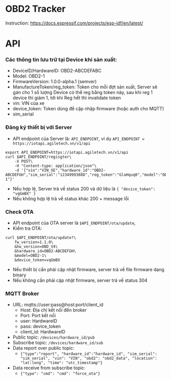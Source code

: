 # OBD2 Tracker

Instruction: https://docs.espressif.com/projects/esp-idf/en/latest/

# API

### Các thông tin lưu trữ tại Device khi sản xuất:
- DeviceID/HardwareID: OBD2-ABCDEFABC 
- Model: OBD2-1
- FirmwareVersion: 1.0.0-alpha.1 (semver)
- ManufactureToken/reg_token: Token cho mỗi đợt sản xuất, Server sẽ gán cho 1 số lượng Device có thể reg bằng token này, sau khi reg 1 device thì giảm 1, tới khi Reg hết thì invalidate token
- vin: VIN của xe
- device_token: Token dùng để cập nhập firmware (hoặc auth cho MQTT)
- sim_serial

### Đăng ký thiết bị với Server
- API endpoint của Server là: `API_ENDPOINT`, ví dụ `API_ENDPOINT = https://iotapi.agiletech.vn/v1/api`
```
export API_ENDPOINT=https://iotapi.agiletech.vn/v1/api
curl $API_ENDPOINT/regisgter\
    -X POST\
    -H "Content-type: application/json"\
    -d '{"vin":"VIN_XE","hardware_id":"OBD2-ABCDEFGH","sim_serial":"12349993888","reg_token":"GlaHquq0","model":"OBD2-1"}'
```
 + Nếu hợp lệ, Server trả về status 200 và dữ liệu là `{ "device_token": "vqGmBX" }`
 + Nếu không hợp lệ trả về status khác 200 + message lỗi

### Check OTA 
- API endpoint của OTA server là `$API_ENDPOINT/ota/update`, 
- Kiểm tra OTA:

```
curl $API_ENDPOINT/ota/update?\
    fw_version=1.1.0\
    &hw_version=OBD_V4\
    &hardware_id=OBD2-ABCDEFGH\
    &model=OBD2-1\
    &device_token=vqGmBX
```

 + Nếu thiết bị cần phải cập nhật firmware, server trả về file firmware dạng binary
 + Nếu không cần phải cập nhật firmware, server trả về status 304

### MQTT Broker
- URL: mqtts://user:pass@host:port/client_id
    + Host: Địa chỉ kết nối đến broker
    + Port: Port kết nối
    + user: HardwareID
    + pass: device_token
    + client_id: HardwareID
- Public topic: `/devices/hardware_id/pub`
- Subscribe topic: `/devices/hardware_id/sub`
- Data report over public topic:
    + `{"type":"report", "hardware_id":"hardware_id", "sim_serial": "sim_serial", "vin": "VIN", "obd2": "obd2_data", "location": "lat:long", "time": "utc_timestamp"}`
- Data receive from subscribe topic:
    + `{"type": "cmd": "cmd": "force_ota"}`
